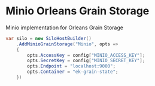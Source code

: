 # Minio Orleans Grain Storage

Minio implementation for Orleans Grain Storage

```c#
var silo = new SiloHostBuilder()
    .AddMinioGrainStorage("Minio", opts =>
    {
        opts.AccessKey = config["MINIO_ACCESS_KEY"];
        opts.SecretKey = config["MINIO_SECRET_KEY"];
        opts.Endpoint = "localhost:9000";
        opts.Container = "ek-grain-state";
    })
```